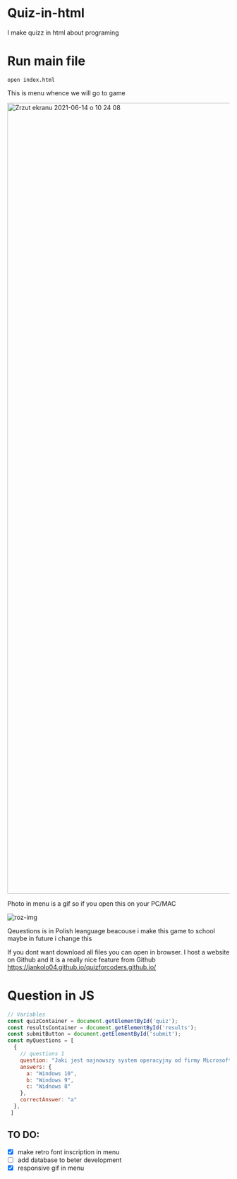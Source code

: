 # Quiz-in-html

I make quizz in html about programing

# Run main file

```
open index.html
```

This is menu whence we will go to game 

<img width="1792" alt="Zrzut ekranu 2021-06-14 o 10 24 08" src="https://user-images.githubusercontent.com/76879087/121862037-bb3a9100-ccfa-11eb-951c-b23265487a00.png">


Photo in menu is a gif so if you open this on your PC/MAC

![roz-img](https://user-images.githubusercontent.com/76879087/117876322-8b374280-b2a3-11eb-8f21-2f3ddadd5826.png)

Qeuestions is in Polish leanguage beacouse i make this game to school maybe in future i change this

If you dont want download all files you can open in browser. I host a website on Github and it is a really nice feature from Github
https://jankolo04.github.io/quizforcoders.github.io/

# Question in JS 

  ``` Javascript
  // Variables
  const quizContainer = document.getElementById('quiz');
  const resultsContainer = document.getElementById('results');
  const submitButton = document.getElementById('submit');
  const myQuestions = [
    {
      // questions 1
      question: "Jaki jest najnowszy system operacyjny od firmy Microsoft ?",
      answers: {
        a: "Windows 10",
        b: "Windows 9",
        c: "Widnows 8"
      },
      correctAnswer: "a"
    },
   ]
  ```

TO DO:
------
- [x] make retro font inscription in menu 
- [ ] add database to beter development 
- [x] responsive gif in menu
